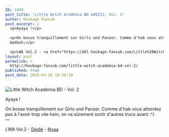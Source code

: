 ```yaml
---
ID: 2499
post_title: 'Little Witch Academia BD &#8211; Vol. 2'
author: Houkago Fansub
post_excerpt: |
  <p>Ayaya !</p>
  
  <p>On bosse tranquillement sur Girls und Panzer. Comme d'hab vous attendez pas &agrave; l'avoir trop vite hein, on va s&ucirc;rement sortir d'autres trucs avant :^) <br>
  &mdash;</p>
  
  <p>LWA Vol.2 - <a href="https://ddl.houkago-fansub.com/Little%20Witch%20Academia/%5BHoukago-Fansub%5D%20Little%20Witch%20Academia%20-%20Vol.%202%20%5BBD%20810p%20AAC%2010bits%20Vostfr%5D/">D&eacute;di&eacute;</a> - <a href="https://nyaa.si/view/1019890">Nyaa</a></p>
layout: post
permalink: >
  http://houkago-fansub.com/little-witch-academia-bd-vol-2/
published: true
post_date: 2018-03-26 19:39:19
---
```

<img src="https://united-subs.dearclouds.com/wp-content/uploads/2018/04/83c7b7077ec159a87113edb267a256b9.jpg" alt="Little Witch Academia BD - Vol. 2"><p>Ayaya !</p>

<p>On bosse tranquillement sur Girls und Panzer. Comme d'hab vous attendez pas à l'avoir trop vite hein, on va sûrement sortir d'autres trucs avant :^) <br>
—</p>

<p>LWA Vol.2 - <a href="https://ddl.houkago-fansub.com/Little%20Witch%20Academia/%5BHoukago-Fansub%5D%20Little%20Witch%20Academia%20-%20Vol.%202%20%5BBD%20810p%20AAC%2010bits%20Vostfr%5D/">Dédié</a> - <a href="https://nyaa.si/view/1019890">Nyaa</a></p>